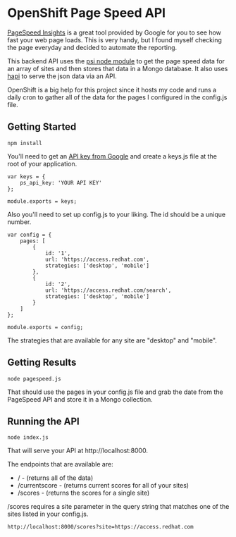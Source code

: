 # OpenShift Page Speed API

[PageSpeed Insights](https://developers.google.com/speed/pagespeed/insights/) is a great tool provided by Google for you to see how fast your web page loads. This is very handy, but I found myself checking the page everyday and decided to automate the reporting.

This backend API uses the [psi node module](https://github.com/addyosmani/psi) to get the page speed data for an array of sites and then stores that data in a Mongo database. It also uses [hapi](http://hapijs.com/) to serve the json data via an API.

OpenShift is a big help for this project since it hosts my code and runs a daily cron to gather all of the data for the pages I configured in the config.js file.

## Getting Started
    npm install

 You'll need to get an [API key from Google](https://developers.google.com/speed/docs/insights/v1/getting_started?hl=en) and create a keys.js file at the root of your application.

    var keys = {
        ps_api_key: 'YOUR API KEY'
    };

    module.exports = keys;

Also you'll need to set up config.js to your liking. The id should be a unique number.

    var config = {
        pages: [
            {
                id: '1',
                url: 'https://access.redhat.com',
                strategies: ['desktop', 'mobile']
            },
            {
                id: '2',
                url: 'https://access.redhat.com/search',
                strategies: ['desktop', 'mobile']
            }
        ]
    };

    module.exports = config;

The strategies that are available for any site are "desktop" and "mobile".

## Getting Results
    node pagespeed.js

That should use the pages in your config.js file and grab the date from the PageSpeed API and store it in a Mongo collection.

## Running the API
    node index.js

That will serve your API at http://localhost:8000.

The endpoints that are available are:
* / - (returns all of the data)
* /currentscore - (returns current scores for all of your sites)
* /scores - (returns the scores for a single site)

/scores requires a site parameter in the query string that matches one of the sites listed in your config.js.

    http://localhost:8000/scores?site=https://access.redhat.com
